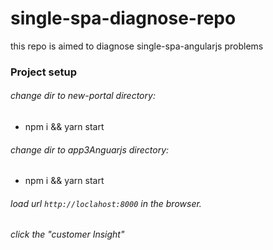 # single-spa-diagnose-repo

this repo is aimed to diagnose single-spa-angularjs problems



### Project  setup

###### change dir to new-portal directory:

- npm i   && yarn start

###### change dir to app3Anguarjs directory:

- npm i && yarn start



###### load url `http://loclahost:8000`  in the browser.

###### click the "customer Insight"








